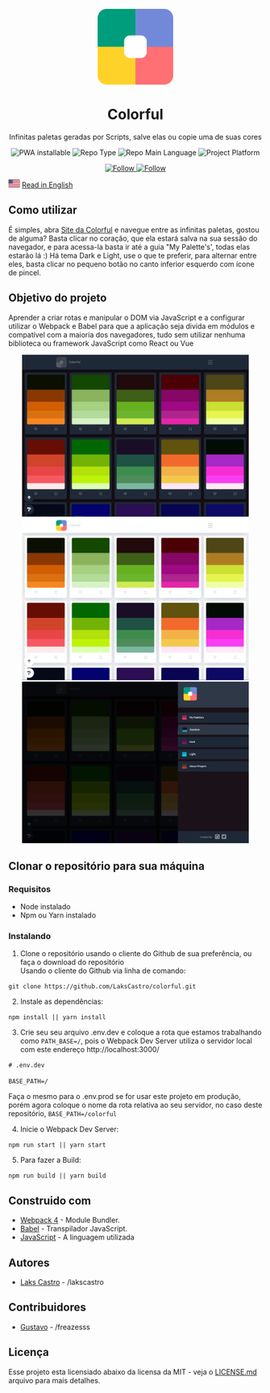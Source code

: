 <p align="center">
  <img src="./src/assets/images/logo.png" width="150">
  <h1 align="center">Colorful</h1>
  <p align="center">Infinitas paletas geradas por Scripts, salve elas ou copie uma de suas cores</p>
  <p align="center">
    <img src="https://img.shields.io/badge/bot-colors-success" alt="PWA installable" />
    <img src="https://img.shields.io/badge/type-project-orange" alt="Repo Type" />
    <img src="https://img.shields.io/badge/language-javascript-yellow" alt="Repo Main Language" />
    <img src="https://img.shields.io/badge/platform-web-orange" alt="Project Platform" />
  </p>
  <p align="center">
    <a href="https://twitter.com/lakscastro" target="_blank">
      <img src="https://img.shields.io/twitter/url?label=Follow%20%40LaksCastro&logo=twitter&url=https%3A%2F%2Fwww.twitter.com%2Flakscastro%2F" alt="Follow" />
    </a>
    <a href="https://www.linkedin.com/in/laks-castro-9ab09a18b/" target="_blank">
      <img src="https://img.shields.io/twitter/url?label=Connect%20%40LaksCastro&logo=linkedin&url=https%3A%2F%2Fwww.twitter.com%2Flakscastro%2F" alt="Follow" />
    </a>
  </p>
</p>

<p>
  <img src="./src/assets/en.png" alt="Portuguese" height="16">
  <a href="https://github.com/LaksCastro/colorful/blob/master/README.md">Read in English</a>
</p>

## Como utilizar
É simples, abra [Site da Colorful](https://lakscastro.github.io/colorful/) e navegue entre as infinitas paletas, gostou de alguma? Basta clicar no coração, que ela estará salva na sua sessão do navegador, e para acessa-la basta ir até a guia "My Palette's', todas elas estarão lá :) Há tema Dark e Light, use o que te preferir, para alternar entre eles, basta clicar no pequeno botão no canto inferior esquerdo com ícone de pincel.

## Objetivo do projeto
Aprender a criar rotas e manipular o DOM via JavaScript e a configurar utilizar o Webpack e Babel para que a aplicação seja divida em módulos e compatível com a maioria dos navegadores, tudo sem utilizar nenhuma biblioteca ou framework JavaScript como React ou Vue

<p align="center">
  <img width="450" src="./src/assets/print/print-1.png">
  <img width="450" src="./src/assets/print/print-2.png">
  <img width="450" src="./src/assets/print/print-3.png">
</p>


## Clonar o repositório para sua máquina
### Requisitos
- Node instalado
- Npm ou Yarn instalado

### Instalando
1. Clone o repositório usando o cliente do Github de sua preferência, ou faça o download do repositório  
Usando o cliente do Github via linha de comando:  
```
git clone https://github.com/LaksCastro/colorful.git
```

2. Instale as dependências:  
```
npm install || yarn install
```

3. Crie seu seu arquivo .env.dev e coloque a rota que estamos trabalhando como `PATH_BASE=/`, pois o Webpack Dev Server utiliza o servidor local com este endereço http://localhost:3000/
```
# .env.dev

BASE_PATH=/
```

Faça o mesmo para o .env.prod se for usar este projeto em produção, porém agora coloque o nome da rota relativa ao seu servidor, no caso deste repositório, `BASE_PATH=/colorful`

4. Inicie o Webpack Dev Server:
```
npm run start || yarn start
```

5. Para fazer a Build: 
```
npm run build || yarn build
```

## Construido com  
* [Webpack 4](https://webpack.js.org/) - Module Bundler.
* [Babel](https://babeljs.io/) - Transpilador JavaScript.
* [JavaScript](https://developer.mozilla.org/pt-BR/docs/Aprender/JavaScript) - A linguagem utilizada

## Autores
* [Laks Castro](https://github.com/LaksCastro) - /lakscastro

## Contribuidores
* [Gustavo](https://github.com/freazesss) - /freazesss

## Licença
Esse projeto esta licensiado abaixo da licensa da MIT - veja o [LICENSE.md](LICENSE.md) arquivo para mais detalhes.
